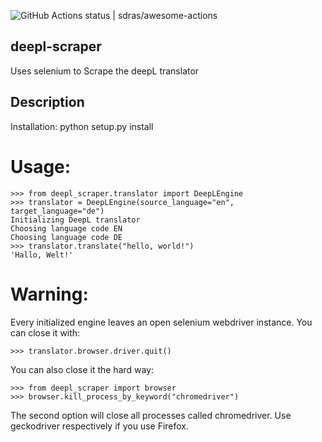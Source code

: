 ![GitHub Actions status | sdras/awesome-actions](https://github.com/plysytsya/deepl-scraper/workflows/runtests/badge.svg)


## deepl-scraper


Uses selenium to Scrape the deepL translator


## Description

Installation:
    python setup.py install

# Usage:
    >>> from deepl_scraper.translator import DeepLEngine
    >>> translator = DeepLEngine(source_language="en", target_language="de")
    Initializing DeepL translator
    Choosing language code EN
    Choosing language code DE
    >>> translator.translate("hello, world!")
    'Hallo, Welt!'

# Warning:

Every initialized engine leaves an open selenium webdriver instance.
You can close it with:

    >>> translator.browser.driver.quit()
You can also close it the hard way:

    >>> from deepl_scraper import browser
    >>> browser.kill_process_by_keyword("chromedriver")

The second option will close all processes called chromedriver.
Use geckodriver respectively if you use Firefox.
